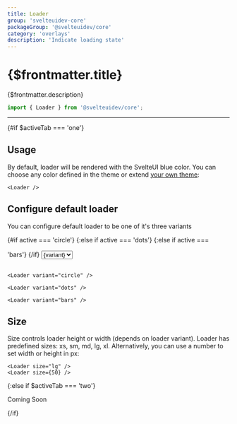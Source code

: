 ```yaml
---
title: Loader
group: 'svelteuidev-core'
packageGroup: '@svelteuidev/core'
category: 'overlays'
description: 'Indicate loading state'
---
```


<script lang='ts'>
	// import APIDocs from '$components/Test/APIDocs/APIDocs.svelte'
	import { Loader } from '@svelteuidev/core'
	import {DocTabs, activeTab} from '$lib/components'
	import {Select} from '@svelteness/kit-docs'

    let variants = ['circle', 'dots', 'bars'];
	let selected;

	$: active = selected;
</script>

# {$frontmatter.title}

{$frontmatter.description}

```ts
import { Loader } from '@svelteuidev/core';
```

<DocTabs />

<hr>
<!-- Top Section -->

{#if $activeTab === 'one'}

## Usage

By default, loader will be rendered with the SvelteUI blue color.
You can choose any color defined in the theme or extend [your own theme](/docs/theming/create-styles):

<Loader />

```svelte|title=Loader|copy
<Loader />
```

## Configure default loader

You can configure default loader to be one of it's three variants

<div>
	{#if active === 'circle'}
		<Loader variant="circle" />
	{:else if active === 'dots'}
		<Loader variant="dots" />
	{:else if active === 'bars'}
		<Loader variant="bars" />
	{/if}
	<select
		style="margin-bottom: 1rem; margin-top: 1rem;"
		bind:value={selected}
		on:change={() => console.log(selected)}
	>
		{#each variants as variant}
			<option value={variant}>{variant}</option>
		{/each}
	</select>
</div>

```svelte|title=Loader|copy
<Loader variant="circle" />

<Loader variant="dots" />

<Loader variant="bars" />
```

## Size

Size controls loader height or width (depends on loader variant). Loader has predefined sizes: xs, sm, md, lg, xl.
Alternatively, you can use a number to set width or height in px:

<Loader size="lg" />
<Loader size={50} />

```svelte|title=Loader|copy
<Loader size="lg" />
<Loader size={50} />
```

{:else if $activeTab === 'two'}

<!-- <APIDocs manualForward {data} /> -->

Coming Soon

{/if}
